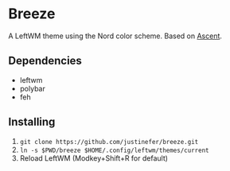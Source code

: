 # Breeze
A LeftWM theme using the Nord color scheme.
Based on [Ascent](https://gitlab.com/mWalrus/ascent).

## Dependencies
- leftwm
- polybar
- feh

## Installing
1. `git clone https://github.com/justinefer/breeze.git`
2. `ln -s $PWD/breeze $HOME/.config/leftwm/themes/current`
3. Reload LeftWM (Modkey+Shift+R for default)
